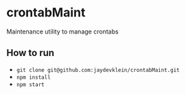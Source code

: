 # crontabMaint
Maintenance utility to manage crontabs

## How to run
- `git clone git@github.com:jaydevklein/crontabMaint.git`
- `npm install`
- `npm start`
